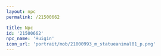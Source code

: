 ```yaml
---
layout: npc
permalink: /21500662

title: Npc
id: '21500662'
npc_name: 'Huigin'
icon_url: 'portrait/mob/21000993_m_statueanimal01_p.png'
---
```

